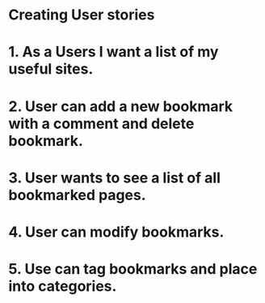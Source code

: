 # Creating User stories

# 1. As a Users I want a list of my useful sites.
# 2. User can add a new bookmark with a comment and delete bookmark.
# 3. User wants to see a list of all bookmarked pages.
# 4. User can modify bookmarks.
# 5. Use can tag bookmarks and place into categories.
